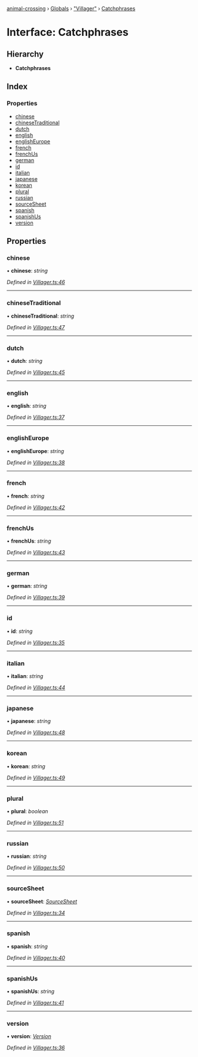 [animal-crossing](../README.md) › [Globals](../globals.md) › ["Villager"](../modules/_villager_.md) › [Catchphrases](_villager_.catchphrases.md)

# Interface: Catchphrases

## Hierarchy

* **Catchphrases**

## Index

### Properties

* [chinese](_villager_.catchphrases.md#chinese)
* [chineseTraditional](_villager_.catchphrases.md#chinesetraditional)
* [dutch](_villager_.catchphrases.md#dutch)
* [english](_villager_.catchphrases.md#english)
* [englishEurope](_villager_.catchphrases.md#englisheurope)
* [french](_villager_.catchphrases.md#french)
* [frenchUs](_villager_.catchphrases.md#frenchus)
* [german](_villager_.catchphrases.md#german)
* [id](_villager_.catchphrases.md#id)
* [italian](_villager_.catchphrases.md#italian)
* [japanese](_villager_.catchphrases.md#japanese)
* [korean](_villager_.catchphrases.md#korean)
* [plural](_villager_.catchphrases.md#plural)
* [russian](_villager_.catchphrases.md#russian)
* [sourceSheet](_villager_.catchphrases.md#sourcesheet)
* [spanish](_villager_.catchphrases.md#spanish)
* [spanishUs](_villager_.catchphrases.md#spanishus)
* [version](_villager_.catchphrases.md#version)

## Properties

###  chinese

• **chinese**: *string*

*Defined in [Villager.ts:46](https://github.com/Norviah/animal-crossing/blob/c9eb585/module/types/Villager.ts#L46)*

___

###  chineseTraditional

• **chineseTraditional**: *string*

*Defined in [Villager.ts:47](https://github.com/Norviah/animal-crossing/blob/c9eb585/module/types/Villager.ts#L47)*

___

###  dutch

• **dutch**: *string*

*Defined in [Villager.ts:45](https://github.com/Norviah/animal-crossing/blob/c9eb585/module/types/Villager.ts#L45)*

___

###  english

• **english**: *string*

*Defined in [Villager.ts:37](https://github.com/Norviah/animal-crossing/blob/c9eb585/module/types/Villager.ts#L37)*

___

###  englishEurope

• **englishEurope**: *string*

*Defined in [Villager.ts:38](https://github.com/Norviah/animal-crossing/blob/c9eb585/module/types/Villager.ts#L38)*

___

###  french

• **french**: *string*

*Defined in [Villager.ts:42](https://github.com/Norviah/animal-crossing/blob/c9eb585/module/types/Villager.ts#L42)*

___

###  frenchUs

• **frenchUs**: *string*

*Defined in [Villager.ts:43](https://github.com/Norviah/animal-crossing/blob/c9eb585/module/types/Villager.ts#L43)*

___

###  german

• **german**: *string*

*Defined in [Villager.ts:39](https://github.com/Norviah/animal-crossing/blob/c9eb585/module/types/Villager.ts#L39)*

___

###  id

• **id**: *string*

*Defined in [Villager.ts:35](https://github.com/Norviah/animal-crossing/blob/c9eb585/module/types/Villager.ts#L35)*

___

###  italian

• **italian**: *string*

*Defined in [Villager.ts:44](https://github.com/Norviah/animal-crossing/blob/c9eb585/module/types/Villager.ts#L44)*

___

###  japanese

• **japanese**: *string*

*Defined in [Villager.ts:48](https://github.com/Norviah/animal-crossing/blob/c9eb585/module/types/Villager.ts#L48)*

___

###  korean

• **korean**: *string*

*Defined in [Villager.ts:49](https://github.com/Norviah/animal-crossing/blob/c9eb585/module/types/Villager.ts#L49)*

___

###  plural

• **plural**: *boolean*

*Defined in [Villager.ts:51](https://github.com/Norviah/animal-crossing/blob/c9eb585/module/types/Villager.ts#L51)*

___

###  russian

• **russian**: *string*

*Defined in [Villager.ts:50](https://github.com/Norviah/animal-crossing/blob/c9eb585/module/types/Villager.ts#L50)*

___

###  sourceSheet

• **sourceSheet**: *[SourceSheet](../enums/_villager_.sourcesheet.md)*

*Defined in [Villager.ts:34](https://github.com/Norviah/animal-crossing/blob/c9eb585/module/types/Villager.ts#L34)*

___

###  spanish

• **spanish**: *string*

*Defined in [Villager.ts:40](https://github.com/Norviah/animal-crossing/blob/c9eb585/module/types/Villager.ts#L40)*

___

###  spanishUs

• **spanishUs**: *string*

*Defined in [Villager.ts:41](https://github.com/Norviah/animal-crossing/blob/c9eb585/module/types/Villager.ts#L41)*

___

###  version

• **version**: *[Version](../enums/_villager_.version.md)*

*Defined in [Villager.ts:36](https://github.com/Norviah/animal-crossing/blob/c9eb585/module/types/Villager.ts#L36)*
